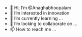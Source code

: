 - 👋 Hi, I’m @Anaghabhoopalam
- 👀 I’m interested in innovation 
- 🌱 I’m currently learning ...
- 💞️ I’m looking to collaborate on ...
- 📫 How to reach me ...

<!---
Anaghabhoopalam/Anaghabhoopalam is a ✨ special ✨ repository because its `README.md` (this file) appears on your GitHub profile.
You can click the Preview link to take a look at your changes.
--->
